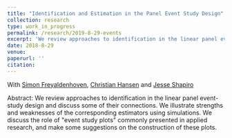 ```yaml
---
title: "Identification and Estimation in the Panel Event Study Design"
collection: research
type: work_in_progress
permalink: /research/2019-8-29-events
excerpt: 'We review approaches to identification in the linear panel event-study design and discuss some of their connections. We illustrate strengths and weaknesses of the corresponding estimators using simulations. We discuss the role of "event study plots" commonly presented in applied research, and make some suggestions on the construction of these plots.'
date: 2018-8-29
venue: 
paperurl: ''
citation: 
---
```

With [Simon Freyaldenhoven](https://simonfreyaldenhoven.github.io/), [Christian Hansen](https://voices.uchicago.edu/christianhansen/) and [Jesse Shapiro](https://www.brown.edu/Research/Shapiro/)

Abstract: We review approaches to identification in the linear panel event-study design and discuss some of their connections. We illustrate strengths and weaknesses of the corresponding estimators using simulations. We discuss the role of "event study plots" commonly presented in applied research, and make some suggestions on the construction of these plots.